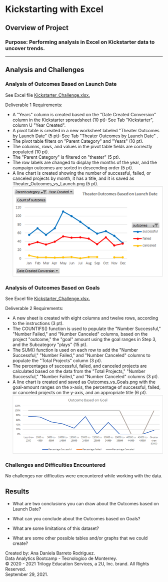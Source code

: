 # Kickstarting with Excel

## Overview of Project

### Purpose: Performing analysis in Excel on Kickstarter data to uncover trends.

------------------------------------------

## Analysis and Challenges

### Analysis of Outcomes Based on Launch Date
See Excel file [Kickstarter_Challenge.xlsx.](https://github.com/dabarreto/excel-kickstarter-analysis/blob/main/Kickstarter_Challenge.xlsx.xlsx)

Deliverable 1 Requirements:
* A "Years" column is created based on the "Date Created Conversion" column in the Kickstarter spreadsheet (10 pt): See Tab "Kickstarter", column U "Year Created".
* A pivot table is created in a new worksheet labeled "Theater Outcomes by Launch Date" (5 pt): See Tab "Theater Outcomes by Launch Date" .
* The pivot table filters on "Parent Category" and "Years" (10 pt).
* The columns, rows, and values in the pivot table fields are correctly populated (10 pt).
* The "Parent Category" is filtered on "theater" (5 pt).
* The row labels are changed to display the months of the year, and the campaign outcomes are sorted in descending order (5 pt).
*  A line chart is created showing the number of successful, failed, or canceled projects by month, it has a title, and it is saved as Theater_Outcomes_vs_Launch.png (5 pt).\
![Theater_Outcomes_vs_Launch](https://github.com/dabarreto/excel-kickstarter-analysis/blob/main/Resources/Theater_Outcomes_vs_Launch.png)

### Analysis of Outcomes Based on Goals
See Excel file [Kickstarter_Challenge.xlsx.](https://github.com/dabarreto/excel-kickstarter-analysis/blob/main/Kickstarter_Challenge.xlsx.xlsx)

Deliverable 2 Requirements:
* A new sheet is created with eight columns and twelve rows, according to the instructions (3 pt).
* The COUNTIFS() function is used to populate the "Number Successful," "Number Failed," and "Number Canceled" columns, based on the project "outcome," the "goal" amount using the goal ranges in Step 3, and the Subcategory "plays" (15 pt).
* The SUM() function is used on each row to add the "Number Successful," "Number Failed," and "Number Canceled" columns to populate the "Total Projects" column (3 pt).
* The percentages of successful, failed, and canceled projects are calculated based on the data from the "Total Projects," "Number Successful," "Number Failed," and "Number Canceled" columns (3 pt).
* A line chart is created and saved as Outcomes_vs_Goals.png with the goal-amount ranges on the x-axis, the percentage of successful, failed, or canceled projects on the y-axis, and an appropriate title (6 pt).\
![Outcomes_vs_Goals](https://github.com/dabarreto/excel-kickstarter-analysis/blob/main/Resources/Outcomes_vs_Goals.png)

### Challenges and Difficulties Encountered
No challenges nor difficuties were encountered while working with the data.

## Results

- What are two conclusions you can draw about the Outcomes based on Launch Date?

- What can you conclude about the Outcomes based on Goals?

- What are some limitations of this dataset?

- What are some other possible tables and/or graphs that we could create?


Created by: Ana Daniela Barreto Rodriguez.\
Data Analytics Bootcamp - Tecnologico de Monterrey.\
© 2020 - 2021 Trilogy Education Services, a 2U, Inc. brand. All Rights Reserved.\
September 29, 2021.
